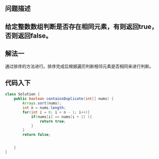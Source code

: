## 问题描述
给定整数数组判断是否存在相同元素，有则返回true，否则返回false。
---
## 解法一
通过排序的方法进行。排序完成后根据遍历判断相邻元素是否相同来进行判断。
## 代码入下
```java
class Solution {
    public boolean containsDuplicate(int[] nums) {
        Arrays.sort(nums);
        int n = nums.length;
        for(int i = 0; i < n - 1; i++){
            if(nums[i] == nums[i + 1] ){
                return true;
            }
        }
        return false;


    }
}
```
